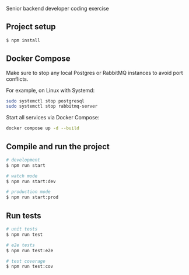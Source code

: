 Senior backend developer coding exercise

## Project setup

```bash
$ npm install
```

## Docker Compose

Make sure to stop any local Postgres or RabbitMQ instances to avoid port conflicts.

For example, on Linux with Systemd:

```bash
sudo systemctl stop postgresql
sudo systemctl stop rabbitmq-server
```

Start all services via Docker Compose:

```bash
docker compose up -d --build
```

## Compile and run the project

```bash
# development
$ npm run start

# watch mode
$ npm run start:dev

# production mode
$ npm run start:prod
```

## Run tests

```bash
# unit tests
$ npm run test

# e2e tests
$ npm run test:e2e

# test coverage
$ npm run test:cov
```
